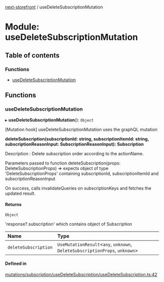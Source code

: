 [next-storefront](../README.md) / useDeleteSubscriptionMutation

# Module: useDeleteSubscriptionMutation

## Table of contents

### Functions

- [useDeleteSubscriptionMutation](useDeleteSubscriptionMutation.md#usedeletesubscriptionmutation)

## Functions

### useDeleteSubscriptionMutation

▸ **useDeleteSubscriptionMutation**(): `Object`

[Mutation hook] useDeleteSubscriptionMutation uses the graphQL mutation

<b>deleteSubscription(subscriptionId: string, subscriptionItemId: string, subscriptionReasonInput: SubscriptionReasonInput): Subscription</b>

Description : Delete subscription order according to the actionName.

Parameters passed to function deleteSubscription(props: DeleteSubscriptionProps) => expects object of type 'DeleteSubscriptionProps' containing subscriptionId, subscriptionItemId and subscriptionReasonInput

On success, calls invalidateQueries on subscriptionKeys and fetches the updated result.

#### Returns

`Object`

'response?.subscription' which contains object of Subscription

| Name | Type |
| :------ | :------ |
| `deleteSubscription` | `UseMutationResult`<`any`, `unknown`, `DeleteSubscriptionProps`, `unknown`\> |

#### Defined in

[mutations/subscription/useDeleteSubscription/useDeleteSubscription.ts:42](https://github.com/KiboSoftware/nextjs-storefront/blob/474c22ea/hooks/mutations/subscription/useDeleteSubscription/useDeleteSubscription.ts#L42)
